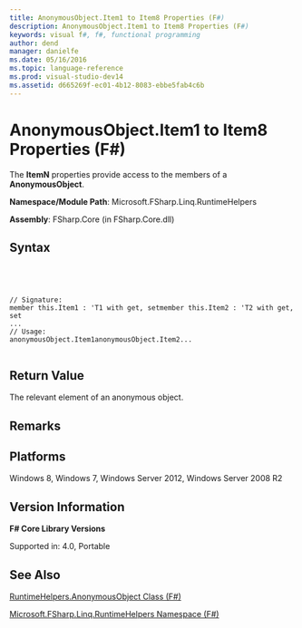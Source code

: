 ```yaml
---
title: AnonymousObject.Item1 to Item8 Properties (F#)
description: AnonymousObject.Item1 to Item8 Properties (F#)
keywords: visual f#, f#, functional programming
author: dend
manager: danielfe
ms.date: 05/16/2016
ms.topic: language-reference
ms.prod: visual-studio-dev14
ms.assetid: d665269f-ec01-4b12-8083-ebbe5fab4c6b 
---
```


# AnonymousObject.Item1 to Item8 Properties (F#)

The **ItemN** properties provide access to the members of a **AnonymousObject**.

**Namespace/Module Path**: Microsoft.FSharp.Linq.RuntimeHelpers

**Assembly**: FSharp.Core (in FSharp.Core.dll)


## Syntax



```




// Signature:
member this.Item1 : 'T1 with get, setmember this.Item2 : 'T2 with get, set
...
// Usage:
anonymousObject.Item1anonymousObject.Item2...


```





## Return Value
The relevant element of an anonymous object.


## Remarks

## Platforms
Windows 8, Windows 7, Windows Server 2012, Windows Server 2008 R2


## Version Information
**F# Core Library Versions**

Supported in: 4.0, Portable




## See Also
[RuntimeHelpers.AnonymousObject Class &#40;F&#35;&#41;](RuntimeHelpers.AnonymousObject-Class-%5BFSharp%5D.md)

[Microsoft.FSharp.Linq.RuntimeHelpers Namespace &#40;F&#35;&#41;](Microsoft.FSharp.Linq.RuntimeHelpers-Namespace-%5BFSharp%5D.md)

